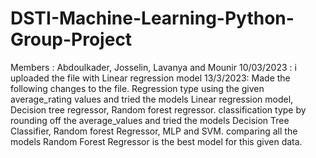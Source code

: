 # DSTI-Machine-Learning-Python-Group-Project
Members : Abdoulkader, Josselin, Lavanya and Mounir
10/03/2023 : i uploaded the file with Linear regression model 
13/3/2023: Made the following changes to the file.
Regression type using the given average_rating values and tried the models Linear regression model, Decision tree regressor, Random forest regressor. 
classification type by rounding off the average_values and tried the models Decision Tree Classifier, Random forest Regressor, MLP and SVM.
comparing all the models Random Forest Regressor is the best model for this given data.
